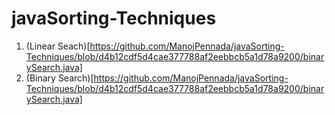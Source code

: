 # javaSorting-Techniques
1. (Linear Seach)[https://github.com/ManojPennada/javaSorting-Techniques/blob/d4b12cdf5d4cae377788af2eebbcb5a1d78a9200/binarySearch.java]
2. (Binary Search)[https://github.com/ManojPennada/javaSorting-Techniques/blob/d4b12cdf5d4cae377788af2eebbcb5a1d78a9200/binarySearch.java]
